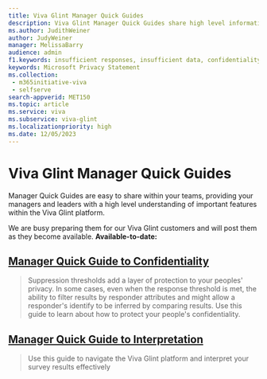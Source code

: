 ```yaml
---
title: Viva Glint Manager Quick Guides
description: Viva Glint Manager Quick Guides share high level information in easy-to-understand chunks.
ms.author: JudithWeiner
author: JudyWeiner
manager: MelissaBarry
audience: admin
f1.keywords: insufficient responses, insufficient data, confidentiality
keywords: Microsoft Privacy Statement 
ms.collection: 
 - m365initiative-viva
 - selfserve
search-appverid: MET150
ms.topic: article
ms.service: viva
ms.subservice: viva-glint
ms.localizationpriority: high
ms.date: 12/05/2023
---
```


# Viva Glint Manager Quick Guides

Manager Quick Guides are easy to share within your teams, providing your managers and leaders with a high level understanding of important features within the Viva Glint platform.

We are busy preparing them for our Viva Glint customers and will post them as they become available. **Available-to-date:**

## [**Manager Quick Guide to Confidentiality**](/../../Viva/glint/setup/quick-guide-confidentiality.md)
> Suppression thresholds add a layer of protection to your peoples' privacy. In some cases, even when the response threshold is met, the ability to filter results by responder attributes and might allow a responder's identify to be inferred by comparing results. Use this guide to learn about how to protect your people's confidentiality.

## [**Manager Quick Guide to Interpretation**](https://adoption.microsoft.com/files/viva/glint/Microsoft-Viva-Glint-manager-quick-guide.pdf)
> Use this guide to navigate the Viva Glint platform and interpret your survey results effectively

